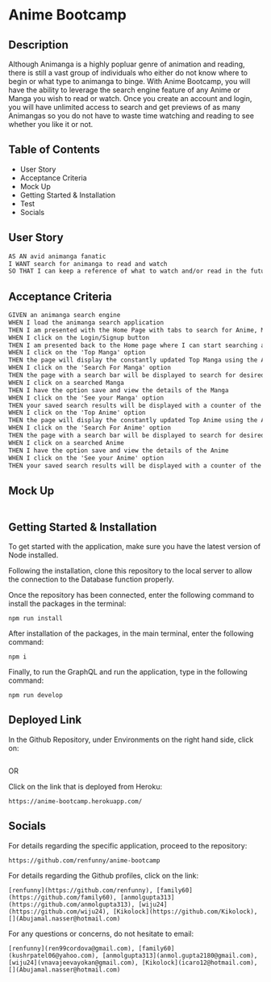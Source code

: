 # Anime Bootcamp

## Description

Although Animanga is a highly popluar genre of animation and reading, there is still a vast group of individuals who either do not know where to begin or what type to animanga to binge. With Anime Bootcamp, you will have the ability to leverage the search engine feature of any Anime or Manga you wish to read or watch. Once you create an account and login, you will have unlimited access to search and get previews of as many Animangas so you do not have to waste time watching and reading to see whether you like it or not.

## Table of Contents

* User Story
* Acceptance Criteria
* Mock Up
* Getting Started & Installation
* Test
* Socials

## User Story

```md
AS AN avid animanga fanatic
I WANT search for animanga to read and watch
SO THAT I can keep a reference of what to watch and/or read in the future
```


## Acceptance Criteria

```md
GIVEN an animanga search engine
WHEN I load the animanga search application
THEN I am presented with the Home Page with tabs to search for Anime, Manga, Top Anime, Top Manga, Saved Anime, Saved Manga and Login/Signup.
WHEN I click on the Login/Signup button
THEN I am presented back to the Home page where I can start searching and saving Animanga. 
WHEN I click on the 'Top Manga' option
THEN the page will display the constantly updated Top Manga using the Anime DB API
WHEN I click on the 'Search For Manga' option
THEN the page with a search bar will be displayed to search for desired Manga to read will be displayed.
WHEN I click on a searched Manga
THEN I have the option save and view the details of the Manga
WHEN I click on the 'See your Manga' option
THEN your saved search results will be displayed with a counter of the amount of saved Manga
WHEN I click on the 'Top Anime' option
THEN the page will display the constantly updated Top Anime using the Anime DB API
WHEN I click on the 'Search For Anime' option
THEN the page with a search bar will be displayed to search for desired Anime to watch will be displayed.
WHEN I click on a searched Anime
THEN I have the option save and view the details of the Anime
WHEN I click on the 'See your Anime' option
THEN your saved search results will be displayed with a counter of the amount of saved Anime

```
## Mock Up
```

```

## Getting Started & Installation

To get started with the application,  make sure you have the latest version of Node installed.

Following the installation, clone this repository to the local server to allow the connection to the Database function properly.

Once the repository has been connected, enter the following command to install the packages in the terminal:
```
npm run install
```
After installation of the packages, in the main terminal, enter the following command:

```
npm i
```
Finally, to run the GraphQL and run the application, type in the following command:

```
npm run develop
```

## Deployed Link
In the Github Repository, under Environments on the right hand side, click on:
```

```
OR

Click on the link that is deployed from Heroku:
```
https://anime-bootcamp.herokuapp.com/
```
## Socials

For details regarding the specific application, proceed to the repository:
```
https://github.com/renfunny/anime-bootcamp
```

For details regarding the Github profiles, click on the link: 
```
[renfunny](https://github.com/renfunny), [family60](https://github.com/family60), [anmolgupta313](https://github.com/anmolgupta313), [wiju24](https://github.com/wiju24), [Kikolock](https://github.com/Kikolock), [](Abujamal.nasser@hotmail.com)
```

For any questions or concerns, do not hesitate to email: 
```
[renfunny](ren99cordova@gmail.com), [family60](kushrpatel06@yahoo.com), [anmolgupta313](anmol.gupta2180@gmail.com), [wiju24](vnavajeevayokan@gmail.com), [Kikolock](icaro12@hotmail.com), [](Abujamal.nasser@hotmail.com)
```
